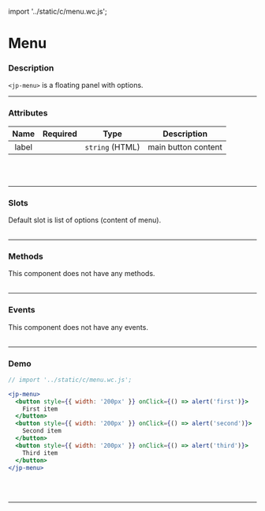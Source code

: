 import '../static/c/menu.wc.js';

# Menu

### Description

`<jp-menu>` is a floating panel with options.
****

### Attributes

| **Name** | **Required** |    **Type**     |   **Description**   |
| :------: | :----------: | :-------------: | :-----------------: |
|  label   |              | `string` (HTML) | main button content |
<br></br>
****

### Slots

Default slot is list of options (content of menu).
<br></br>
****

### Methods

This component does not have any methods.
<br></br>
****

### Events

This component does not have any events.
<br></br>
****

### Demo

```jsx live
// import '../static/c/menu.wc.js';

<jp-menu>
  <button style={{ width: '200px' }} onClick={() => alert('first')}>
    First item
  </button>
  <button style={{ width: '200px' }} onClick={() => alert('second')}>
    Second item
  </button>
  <button style={{ width: '200px' }} onClick={() => alert('third')}>
    Third item
  </button>
</jp-menu>
```
<br></br>
****